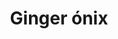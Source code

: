 ---
title: Ginger ónix
date: 
draft: false

# descripcion
description : Aros colgantes pasantes en plata 925 y ónix.

materials: Plata 925

color: 

dimensions: Largo total 4.4cm. Ancho dije 2.4cm

code: 01-01-0969

type: "Aros"

categories: []

price: $6.450,00

price_eftvo: $5.480,00

# Images
# first image will be shown in the product page
images:
  # - image: "images/path_to_image"
  # La ubicacion de las imagenes es imagenes/Aros/Aros.Colgantes/01-01-0969-ginger-onix
  - image: "./images/aros/colgantes/01-01-0969-ginger-onix.jpg"
---